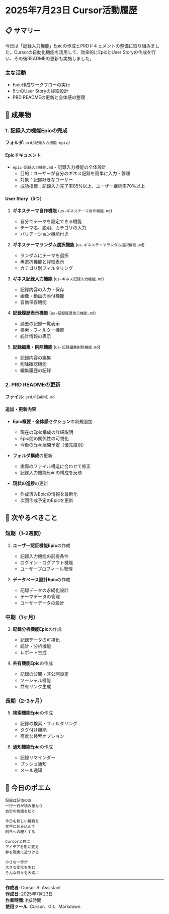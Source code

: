 # 2025年7月23日 Cursor活動履歴

## 📋 サマリー

今日は「記録入力機能」Epicの作成とPRDドキュメントの整備に取り組みました。Cursorの自動化機能を活用して、効率的にEpicとUser Storyの作成を行い、その後READMEの更新も実施しました。

### 主な活動
- Epic作成ワークフローの実行
- 5つのUser Storyの詳細設計
- PRD READMEの更新と全体感の整理

## 🎯 成果物

### 1. 記録入力機能Epicの完成
**フォルダ**: `prd/記録入力機能-epic/`

#### Epicドキュメント
- `epic-記録入力機能.md` - 記録入力機能の全体設計
  - 目的：ユーザーが自分のギネス記録を簡単に入力・管理
  - 対象：記録好きなユーザー
  - 成功指標：記録入力完了率85%以上、ユーザー継続率70%以上

#### User Story（5つ）
1. **ギネステーマ自作機能** (`us-ギネステーマ自作機能.md`)
   - 自分でテーマを設定できる機能
   - テーマ名、説明、カテゴリの入力
   - バリデーション機能付き

2. **ギネステーマランダム選択機能** (`us-ギネステーマランダム選択機能.md`)
   - ランダムにテーマを選択
   - 再選択機能と詳細表示
   - カテゴリ別フィルタリング

3. **ギネス記録入力機能** (`us-ギネス記録入力機能.md`)
   - 記録内容の入力・保存
   - 画像・動画の添付機能
   - 自動保存機能

4. **記録履歴表示機能** (`us-記録履歴表示機能.md`)
   - 過去の記録一覧表示
   - 検索・フィルター機能
   - 統計情報の表示

5. **記録編集・削除機能** (`us-記録編集削除機能.md`)
   - 記録内容の編集
   - 削除確認機能
   - 編集履歴の記録

### 2. PRD READMEの更新
**ファイル**: `prd/README.md`

#### 追加・更新内容
- **Epic概要・全体感セクション**の新規追加
  - 現在のEpic構成の詳細説明
  - Epic間の関係性の可視化
  - 今後のEpic展開予定（優先度別）

- **フォルダ構成**の更新
  - 実際のファイル構造に合わせて修正
  - 記録入力機能Epicの構成を反映

- **現状の進捗**の更新
  - 作成済みEpicの情報を最新化
  - 次回作成予定のEpicを更新

## 🔄 次やるべきこと

### 短期（1-2週間）
1. **ユーザー認証機能Epic**の作成
   - 記録入力機能の前提条件
   - ログイン・ログアウト機能
   - ユーザープロフィール管理

2. **データベース設計Epic**の作成
   - 記録データの永続化設計
   - テーマデータの管理
   - ユーザーデータの設計

### 中期（1ヶ月）
3. **記録分析機能Epic**の作成
   - 記録データの可視化
   - 統計・分析機能
   - レポート生成

4. **共有機能Epic**の作成
   - 記録の公開・非公開設定
   - ソーシャル機能
   - 共有リンク生成

### 長期（2-3ヶ月）
5. **検索機能Epic**の作成
   - 記録の検索・フィルタリング
   - タグ付け機能
   - 高度な検索オプション

6. **通知機能Epic**の作成
   - 記録リマインダー
   - プッシュ通知
   - メール通知

## 💭 今日のポエム

```
記録は記憶の友
一行一行が積み重なり
自分の物語を紡ぐ

今日も新しい挑戦を
文字に刻み込んで
明日への糧とする

Cursorと共に
アイデアを形に変え
夢を現実に近づける

小さな一歩が
大きな変化を生む
そんな日々を大切に
```

---

**作成者**: Cursor AI Assistant  
**作成日**: 2025年7月23日  
**作業時間**: 約2時間  
**使用ツール**: Cursor、Git、Markdown 